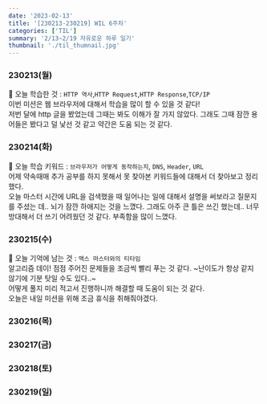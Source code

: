 ```yaml
---
date: '2023-02-13'
title: '[230213-230219] WIL 6주차'
categories: ['TIL']
summary: '2/13~2/19 자유로운 하루 일기'
thumbnail: './til_thumnail.jpg'
---
```


<!-- ## 이번 주 결산 -->

### 230213(월)

🌟 오늘 학습한 것 : `HTTP 역사`,`HTTP Request`,`HTTP Response`,`TCP/IP`<br/>
이번 미션은 웹 브라우저에 대해서 학습을 많이 할 수 있을 것 같다! <br/>
저번 달에 http 글을 봤었는데 그때는 봐도 이해가 잘 가지 않았다. 그래도 그때 잠깐 용어들은 봤다고 덜 낯선 것 같고 약간은 도움 되는 것 같다.<br/>

### 230214(화)

🌟 오늘 학습 키워드 : `브라우저가 어떻게 동작하는지`, `DNS`, `Header`, `URL`<br/>
어제 약속때매 추가 공부를 하지 못해서 못 찾아본 키워드들에 대해서 더 찾아보고 정리했다.<br/>
오늘 마스터 시간에 URL을 검색했을 때 일어나는 일에 대해서 설명을 써보라고 질문지를 주셨는 데.. 뇌가 잠깐 하애지는 것을 느꼈다. 그래도 아주 큰 틀은 쓰긴 했는데.. 너무 방대해서 더 쓰기 어려웠던 것 같다. 부족함을 많이 느꼈다. <br/>

### 230215(수)

🌟 오늘 기억에 남는 것 : `맥스 마스터와의 티타임`<br/>
알고리즘 데이! 점점 주어진 문제들을 조금씩 빨리 푸는 것 같다. ~난이도가 항상 같지 않기에 기분 탓일 수도 있다..~<br/>
어떻게 풀지 미리 적고서 진행하니까 해결할 때 도움이 되는 것 같다.<br/>
오늘은 내일 미션을 위해 조금 휴식을 취해줘야겠다.

### 230216(목)

### 230217(금)

### 230218(토)

### 230219(일)
